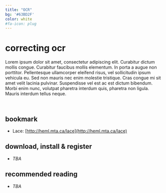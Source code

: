 ```yaml
---
title: "OCR"
bg: '#63BD2F'
color: white
#fa-icon: plug
---
```


# correcting ocr

Lorem ipsum dolor sit amet, consectetur adipiscing elit. Curabitur dictum mollis congue. Curabitur faucibus mollis elementum. In porta a augue non porttitor. Pellentesque ullamcorper eleifend risus, vel sollicitudin ipsum vehicula eu. Sed non mauris nec enim molestie tristique. Cras congue mi sit amet velit lacinia pulvinar. Suspendisse vel est ac est dictum bibendum. Morbi enim nunc, volutpat pharetra interdum quis, pharetra non ligula. Mauris interdum tellus neque.

<br/>

## bookmark
- Lace: [http://heml.mta.ca/lace](http://heml.mta.ca/lace)

## download, install & register
- *TBA*

## recommended reading
- *TBA*
<!--- - Ancient Greek OCR: [https://ancientgreekocr.org/](https://ancientgreekocr.org/) --->

